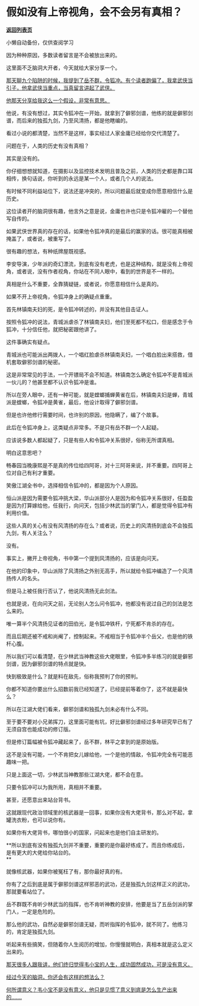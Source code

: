 # 假如没有上帝视角，会不会另有真相？

[**返回列表页**](/gzh/记忆承载)

小懒自动备份，仅供查阅学习

因为种种原因，多数读者留言是不会被放出来的。

这里面不乏脑洞大开者，今天就给大家分享一个。

[那天聊九个陷阱的时候，我提到了岳不群，令狐冲。有个读者跑偏了，我拿武侠当引子，他拿武侠当重点，当真留言讲起了武侠。](http://mp.weixin.qq.com/s?__biz=Mzg4MTg2MzU3Mg==&mid=2247484421&idx=1&sn=d40fcf24bb6af0fc107d2721d14a1438&chksm=cf5e3afef829b3e8e834020f556e6da9f726d62b3af7fd7c876be560d870b6a32eceff01fd27&scene=21#wechat_redirect)

[他那天分享给我这么一个假设，非常有意思。](http://mp.weixin.qq.com/s?__biz=Mzg4MTg2MzU3Mg==&mid=2247484421&idx=1&sn=d40fcf24bb6af0fc107d2721d14a1438&chksm=cf5e3afef829b3e8e834020f556e6da9f726d62b3af7fd7c876be560d870b6a32eceff01fd27&scene=21#wechat_redirect)  

他说，有没有想过，其实令狐冲在一开始，就拿到了僻邪剑谱，他练的就是僻邪剑谱，而后来的独孤九剑，乃至风清扬，都是他瞎编的。

看过小说的都清楚，当然不是这样，事实经过人家金庸已经给你交代清楚了。

问题在于，人类的历史有没有真相？

其实是没有的。

你仔细想想就知道，在摄影以及监控技术发明且普及之前，人类的历史都是靠口耳相传，换句话说，你听到的永远是某一个人，或者几个人的说法。

有时候不同利益站位下，说法还是冲突的，所以问题最后就变成你愿意相信什么是历史。

这位读者开的脑洞很有趣，他言外之意是说，金庸也许也只是令狐冲雇的一个替他写自传的。

如果武侠世界真的存在的话，如果他令狐冲真的是最后的赢家的话。很可能真相被掩盖了，或者说，被重写了。

很有趣的想法，有种纸牌屋既视感。

李安导演，少年派的奇幻漂流，到底有没有老虎，也是这种结构，就是没有上帝视角，或者说，没有作者视角，你站在不同人眼中，看到的世界是不一样的。

真相是什么不重要，全靠猜疑链，或者说，你愿意相信什么是真的。

如果不开上帝视角，令狐冲身上的确疑点重重。

首先林镇南夫妇的死，是令狐冲转述的，并没有其他目击证人。  

按照令狐冲的说法，青城派虐杀了林镇南夫妇，他们至死都不松口，但是感念于令狐冲，十分信任他，就把秘密跟他讲了。

这件事确实有疑点。

青城派也可能派出两拨人，一个唱红脸虐杀林镇南夫妇，一个唱白脸出来搭救，借机套取僻邪剑谱的秘密。

这是非常常见的手法，一个开镖局不会不知道。林镇南怎么确定令狐冲不是青城派一伙儿的？他甚至都不认识令狐冲是谁。

所以在旁人眼中，还有一种可能，就是螳螂捕蝉黄雀在后，林镇南夫妇是蝉，青城派是螳螂，令狐冲是黄雀，最后，他设计取得了僻邪剑谱。

但是也许他修行需要时间，也许别的原因，他隐瞒了，编了个故事。

此后在令狐冲身上，这类疑点非常多。不是只有岳不群一个人起疑。

应该说多数人都起疑了，只是有些人和令狐冲关系很好，俗称无所谓真相。  

明白这意思吧？  

畅春园当晚康熙是不是真的传位给四阿哥，对十三阿哥来说，并不重要。四阿哥上位对自己有利才重要。

笑傲江湖全书中，选择相信令狐冲的，都是因为个人原因。

恒山派是因为需要令狐冲挑大梁，华山派部分人是因为和令狐冲关系很好，任盈盈是因为打算嫁给他，任我行，向问天，包括少林武当的掌门人，都是觉得令狐冲有利用价值。

这些人真的关心有没有风清扬的存在么？或者说，历史上的风清扬到底会不会独孤九剑，有人关注么？  

没有。

事实上，撇开上帝视角，书中第一个提到风清扬的，应该是向问天。  

在他的印象中，华山派除了风清扬之外别无高手，所以就给令狐冲编造了一个风清扬传人的名头。  

但是马上被任我行否认了，他说风清扬无此剑法。

也就是说，在向问天之前，无论别人怎么问令狐冲，他都没有说过自己的剑法是怎么来的。

唯一算半个风清扬见证者的田伯光，是令狐冲铁杆，宁死都不肯杀的存在。  

而且后期还被不戒和尚阉了，控制起来。不戒相当于令狐冲半个岳父，也是他的铁杆心腹。

所以我们可以看清楚，在少林武当神教这些大佬眼里，令狐冲多半练习的就是僻邪剑谱，因为僻邪剑谱的特点就是快。

快到极致是什么？就是料在敌先，俗称我预判了你的预判。

你都不知道你要出什么招数前我已经知道了，已经提前等着你了，这不就是最快么？

所以在江湖大佬们看来，僻邪剑谱和独孤九剑未必有什么不同。  

至于要不要对小兄弟挥刀，这里面可能有坑，好比僻邪剑谱经过多年研究早已有了无须自宫也能成功的修订版。  

但是修订篇幅被令狐冲藏起来了，岳不群，林平之拿到的是原始版。

这不是没有可能，一个不肯把女儿嫁给他，一个是他的情敌，令狐冲完全有可能恶趣味一把。  

只是上面这一切，少林武当神教那些江湖大佬，都不会在意。

只要令狐冲可以为我所用，真相并不重要。

甚至，还愿意出来站台背书。

这就跟现代政治领域里的核武器是一回事，如果你没有大佬背书，那么对不起，拿罐洗衣粉，也可以说你有。  

如果你有大佬背书，哪怕很小的国家，问起来也是他们自主研发的。  

 **所以到底有没有独孤九剑并不重要，重要的是你最好练成了。而且你练成后，是有更大的大佬给你站台的。  
**

就像核武器，如果你被冤枉了有，那你最好真的有。  

你有了之后到底是属于僻邪剑谱这样邪恶的武功，还是独孤九剑这样正义的武功，那就要看站位了。  

岳不群既不肯听少林武当的指挥，也不肯听神教的安排，他要是当了五岳剑派的掌门人，一定是危险的。  

那么他的武功，自然必是僻邪剑谱无疑，而听指挥的令狐冲，就不同了。他练习的，肯定是独孤九剑。

听起来有些搞笑，但随着你人生阅历的增加，你慢慢就明白，真相本就是这么定义出来的。  

[那天很多人跟我讲，他们终归觉得韦小宝的人生，成功固然成功，可是没有意义。  
](http://mp.weixin.qq.com/s?__biz=Mzg4MTg2MzU3Mg==&mid=2247484421&idx=1&sn=d40fcf24bb6af0fc107d2721d14a1438&chksm=cf5e3afef829b3e8e834020f556e6da9f726d62b3af7fd7c876be560d870b6a32eceff01fd27&scene=21#wechat_redirect)

[经过今天的脑洞，你还会有这样的想法么？  
](http://mp.weixin.qq.com/s?__biz=Mzg4MTg2MzU3Mg==&mid=2247484421&idx=1&sn=d40fcf24bb6af0fc107d2721d14a1438&chksm=cf5e3afef829b3e8e834020f556e6da9f726d62b3af7fd7c876be560d870b6a32eceff01fd27&scene=21#wechat_redirect)

[何所谓意义？韦小宝不是没有意义，他只是见惯了意义到底是怎么生产出来的.......](http://mp.weixin.qq.com/s?__biz=Mzg4MTg2MzU3Mg==&mid=2247484421&idx=1&sn=d40fcf24bb6af0fc107d2721d14a1438&chksm=cf5e3afef829b3e8e834020f556e6da9f726d62b3af7fd7c876be560d870b6a32eceff01fd27&scene=21#wechat_redirect)

